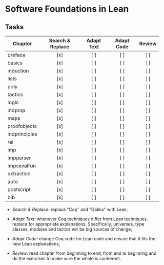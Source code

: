 
Software Foundations in Lean
====================

Tasks
-----

| Chapter       | Search & Replace | Adapt Text | Adapt Code | Review |
| ------------- | :--------------: | :--------: | :--------: | :----: |
| preface       | [x]              | [ ]        | [ ]        | [ ]    |
| basics        | [x]              | [ ]        | [ ]        | [ ]    |
| induction     | [x]              | [ ]        | [ ]        | [ ]    |
| lists         | [x]              | [ ]        | [ ]        | [ ]    |
| poly          | [x]              | [ ]        | [ ]        | [ ]    |
| tactics       | [x]              | [ ]        | [ ]        | [ ]    |
| logic         | [x]              | [ ]        | [ ]        | [ ]    |
| indprop       | [x]              | [ ]        | [ ]        | [ ]    |
| maps          | [x]              | [ ]        | [ ]        | [ ]    |
| proofobjects  | [x]              | [ ]        | [ ]        | [ ]    |
| indprinciples | [x]              | [ ]        | [ ]        | [ ]    |
| rel           | [x]              | [ ]        | [ ]        | [ ]    |
| imp           | [x]              | [ ]        | [ ]        | [ ]    |
| impparser     | [x]              | [ ]        | [ ]        | [ ]    |
| impcevalfun   | [x]              | [ ]        | [ ]        | [ ]    |
| extraction    | [x]              | [ ]        | [ ]        | [ ]    |
| auto          | [x]              | [ ]        | [ ]        | [ ]    |
| postscript    | [x]              | [ ]        | [ ]        | [ ]    |
| bib           | [x]              | [ ]        | [ ]        | [ ]    |

 * *Search & Replace*: replace "Coq" and "Galina" with Lean;

 * *Adapt Text*: whenever Coq techniques differ from Lean techniques,
    replace for appropriate explanations. Specifically, universes,
    type classes, modules and tactics will be big sources of change;

 * *Adapt Code*: change Coq code for Lean code and ensure that it fits
   the new Lean explanations;

 * *Review*: read chapter from beginning to end, from end to beginning
   and do the exercises to make sure the whole is conherent.

